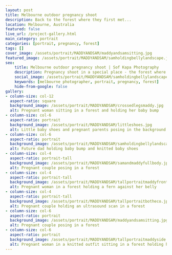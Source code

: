 ```yaml
---
layout: post
title: Melbourne outdoor pregnancy shoot
description: Back to the forest where they first met...
location: Melbourne, Australia
featured: false
live_url: /project-gallery.html
main_category: portrait
categories: [portrait, pregnancy, forest]
tags: []
cover_image: /assets/portrait/MADDYANDSAM/maddyandsamsitting.jpg
featured_image: /assets/portrait/MADDYANDSAM/samholdingbellylandscape.jpg
seo:
    title: Melbourne outdoor pregnancy shoot | Sof Kapa Photography
    description: Pregnancy shoot in a special place - the forest where they first met
    social_image: /assets/portrait/MADDYANDSAM/samholdingbellylandscape.jpg
    keywords: [melbourne photographer, portrait, pregnancy, forest]
    hide-from-google: false
gallery:
- column-size: col-12
  aspect-ratio: square
  background_image: /assets/portrait/MADDYANDSAM/crossedlegsmaddy.jpg 
  alt: Pregnant woman sitting in a forest and holding her baby bump
- column-size: col-6
  aspect-ratio: portrait
  background_image: /assets/portrait/MADDYANDSAM/littleshoes.jpg 
  alt: Little baby shoes and pregnant parents posing in the background
- column-size: col-6
  aspect-ratio: portrait
  background_image: /assets/portrait/MADDYANDSAM/samholdingbellylandscape.jpg
  alt: Future dad holding baby bump and knitted baby shoes
- column-size: col-4
  aspect-ratio: portrait-tall
  background_image: /assets/portrait/MADDYANDSAM/samandmaddyfullbody.jpg
  alt: Pregnant couple posing in a forest
- column-size: col-4
  aspect-ratio: portrait-tall
  background_image: /assets/portrait/MADDYANDSAM/tallportraitmaddyfront.jpg
  alt: Pregnant woman in a forest holding a fern against her belly
- column-size: col-4
  aspect-ratio: portrait-tall
  background_image: /assets/portrait/MADDYANDSAM/tallportraitbotheco.jpg
  alt: Pregnant couple holding an ultrasound scan in a forest
- column-size: col-6
  aspect-ratio: portrait
  background_image: /assets/portrait/MADDYANDSAM/maddyandsamsitting.jpg
  alt: Pregnant couple posing in a forest
- column-size: col-6
  aspect-ratio: portrait
  background_image: /assets/portrait/MADDYANDSAM/tallportraitmaddyside.jpg 
  alt: Pregnant woman in a knitted outfit sitting in a forest holding her belly
---
```



